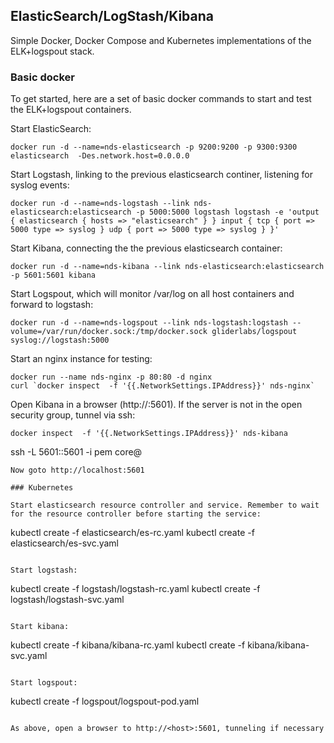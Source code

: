 ## ElasticSearch/LogStash/Kibana 

Simple Docker, Docker Compose and Kubernetes implementations of the ELK+logspout stack.


### Basic docker
To get started, here are a set of basic docker commands to start and test the ELK+logspout containers.

Start ElasticSearch:
```
docker run -d --name=nds-elasticsearch -p 9200:9200 -p 9300:9300 elasticsearch  -Des.network.host=0.0.0.0
```

Start Logstash, linking to the previous elasticsearch continer, listening for syslog events:
```
docker run -d --name=nds-logstash --link nds-elasticsearch:elasticsearch -p 5000:5000 logstash logstash -e 'output { elasticsearch { hosts => "elasticsearch" } } input { tcp { port => 5000 type => syslog } udp { port => 5000 type => syslog } }'
```

Start Kibana, connecting the the previous elasticsearch container:
```
docker run -d --name=nds-kibana --link nds-elasticsearch:elasticsearch  -p 5601:5601 kibana
```

Start Logspout, which will monitor /var/log on all host containers and forward to logstash:
```
docker run -d --name=nds-logspout --link nds-logstash:logstash --volume=/var/run/docker.sock:/tmp/docker.sock gliderlabs/logspout syslog://logstash:5000
```

Start an nginx instance for testing:
```
docker run --name nds-nginx -p 80:80 -d nginx
curl `docker inspect  -f '{{.NetworkSettings.IPAddress}}' nds-nginx`
```

Open Kibana in a browser (http://<host>:5601).  If the server is not in the open security group, tunnel via ssh:
```
docker inspect  -f '{{.NetworkSettings.IPAddress}}' nds-kibana
```
ssh -L 5601:<kibana container ip>:5601 -i pem core@<host>
```
Now goto http://localhost:5601

### Kubernetes

Start elasticsearch resource controller and service. Remember to wait for the resource controller before starting the service:
```
kubectl create -f elasticsearch/es-rc.yaml
kubectl create -f elasticsearch/es-svc.yaml
```

Start logstash:
```
kubectl create -f logstash/logstash-rc.yaml
kubectl create -f logstash/logstash-svc.yaml
```

Start kibana:
```
kubectl create -f kibana/kibana-rc.yaml
kubectl create -f kibana/kibana-svc.yaml
```

Start logspout:
```
kubectl create -f logspout/logspout-pod.yaml
```

As above, open a browser to http://<host>:5601, tunneling if necessary
